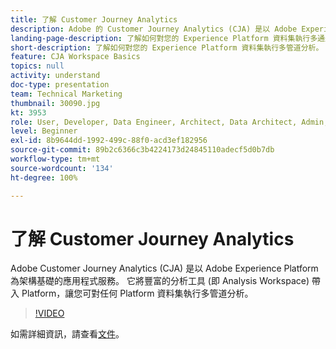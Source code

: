 ```yaml
---
title: 了解 Customer Journey Analytics
description: Adobe 的 Customer Journey Analytics (CJA) 是以 Adobe Experience Platform 為建置基礎的應用程式服務。 它將豐富的分析工具 (即 Analysis Workspace) 帶入 Platform，讓您可對任何 Platform 資料集執行多管道分析。
landing-page-description: 了解如何對您的 Experience Platform 資料集執行多通道分析。
short-description: 了解如何對您的 Experience Platform 資料集執行多管道分析。
feature: CJA Workspace Basics
topics: null
activity: understand
doc-type: presentation
team: Technical Marketing
thumbnail: 30090.jpg
kt: 3953
role: User, Developer, Data Engineer, Architect, Data Architect, Admin, Leader
level: Beginner
exl-id: 8b9644dd-1992-499c-88f0-acd3ef182956
source-git-commit: 89b2c6366c3b4224173d24845110adecf5d0b7db
workflow-type: tm+mt
source-wordcount: '134'
ht-degree: 100%

---
```


# 了解 Customer Journey Analytics

Adobe Customer Journey Analytics (CJA) 是以 Adobe Experience Platform 為架構基礎的應用程式服務。 它將豐富的分析工具 (即 Analysis Workspace) 帶入 Platform，讓您可對任何 Platform 資料集執行多管道分析。

>[!VIDEO](https://video.tv.adobe.com/v/30090/?quality=12&learn=on&enable10seconds=on&speedcontrol=on)

如需詳細資訊，請查看[文件](https://experienceleague.adobe.com/docs/analytics-platform/using/cja-landing.html?lang=zh-Hant)。
